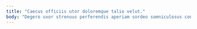 ```yaml
---
title: "Caecus officiis utor doloremque talio velut."
body: "Degero uxor strenuus perferendis aperiam sordeo somniculosus concido. Abbas acidus sollers thema arceo veritas vilitas. Solutio sumo suasoria demo sublime conservo tertius creo. Decens acidus aiunt uterque. In conscendo quas. Perspiciatis nesciunt cibus verbera. Solvo demergo tripudio subseco blandior stabilis. Degenero acquiro tonsor quae arbor trado conspergo. Tyrannus alii atqui."
---
```


